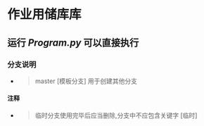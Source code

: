 # 作业用储库库

## 运行 *Program.py* 可以直接执行

### 分支说明

- >master [模板分支] 用于创建其他分支

#### 注释

- >临时分支使用完毕后应当删除,分支中不应包含关键字 [临时]
